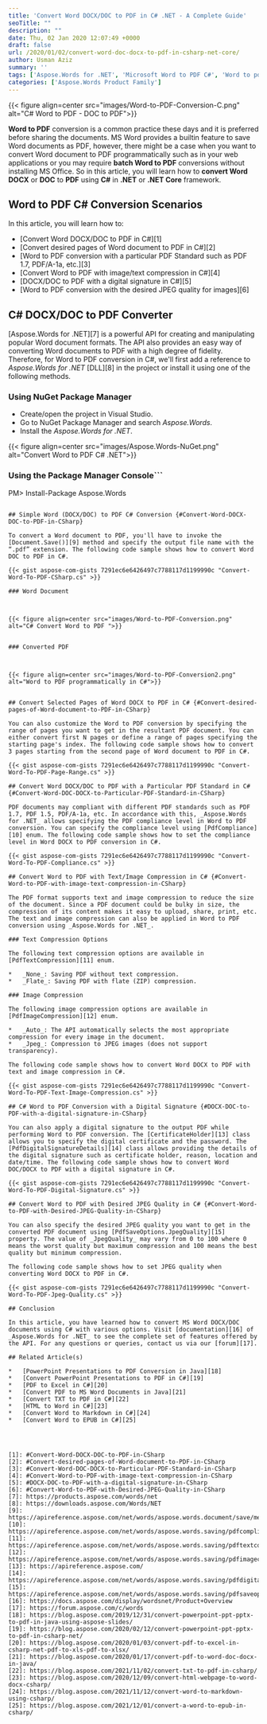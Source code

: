 ```yaml
---
title: 'Convert Word DOCX/DOC to PDF in C# .NET - A Complete Guide'
seoTitle: ""
description: ""
date: Thu, 02 Jan 2020 12:07:49 +0000
draft: false
url: /2020/01/02/convert-word-doc-docx-to-pdf-in-csharp-net-core/
author: Usman Aziz
summary: ''
tags: ['Aspose.Words for .NET', 'Microsoft Word to PDF C#', 'Word to pdf conversion C#', 'convert word to pdf in c#', 'doc to pdf', 'doc to pdf c#', 'docx to pdf', 'docx to pdf c#', 'word to pdf', 'word to pdf .net core', 'word to pdf c#', 'word to pdf in .NET', 'word to pdf programmatically']
categories: ['Aspose.Words Product Family']
---
```




{{< figure align=center src="images/Word-to-PDF-Conversion-C.png" alt="C# Word to PDF - DOC to PDF">}}


**Word to PDF** conversion is a common practice these days and it is preferred before sharing the documents. MS Word provides a builtin feature to save Word documents as PDF, however, there might be a case when you want to convert Word document to PDF programmatically such as in your web applications or you may require **batch Word to PDF** conversions without installing MS Office. So in this article, you will learn how to **convert Word DOCX** or **DOC** to **PDF** using **C#** in **.NET** or **.NET Core** framework.

## Word to PDF C# Conversion Scenarios

In this article, you will learn how to:

*   [Convert Word DOCX/DOC to PDF in C#][1]
*   [Convert desired pages of Word document to PDF in C#][2]
*   [Word to PDF conversion with a particular PDF Standard such as PDF 1.7, PDF/A-1a, etc.][3]
*   [Convert Word to PDF with image/text compression in C#][4]
*   [DOCX/DOC to PDF with a digital signature in C#][5]
*   [Word to PDF conversion with the desired JPEG quality for images][6]

## C# DOCX/DOC to PDF Converter

[Aspose.Words for .NET][7] is a powerful API for creating and manipulating popular Word document formats. The API also provides an easy way of converting Word documents to PDF with a high degree of fidelity. Therefore, for Word to PDF conversion in C#, we'll first add a reference to _Aspose.Words for .NET_ [DLL][8] in the project or install it using one of the following methods.

### Using NuGet Package Manager

*   Create/open the project in Visual Studio.
*   Go to NuGet Package Manager and search _Aspose.Words_.
*   Install the _Aspose.Words for .NET_.



{{< figure align=center src="images/Aspose.Words-NuGet.png" alt="Convert Word to PDF C# .NET">}}


### Using the Package Manager Console```
PM> Install-Package Aspose.Words
```

## Simple Word (DOCX/DOC) to PDF C# Conversion {#Convert-Word-DOCX-DOC-to-PDF-in-CSharp}

To convert a Word document to PDF, you'll have to invoke the [Document.Save()][9] method and specify the output file name with the “.pdf” extension. The following code sample shows how to convert Word DOC to PDF in C#.

{{< gist aspose-com-gists 7291ec6e6426497c7788117d1199990c "Convert-Word-To-PDF-CSharp.cs" >}}

### Word Document



{{< figure align=center src="images/Word-to-PDF-Conversion.png" alt="C# Convert Word to PDF ">}}


### Converted PDF



{{< figure align=center src="images/Word-to-PDF-Conversion2.png" alt="Word to PDF programmatically in C#">}}


## Convert Selected Pages of Word DOCX to PDF in C# {#Convert-desired-pages-of-Word-document-to-PDF-in-CSharp}

You can also customize the Word to PDF conversion by specifying the range of pages you want to get in the resultant PDF document. You can either convert first N pages or define a range of pages specifying the starting page's index. The following code sample shows how to convert 3 pages starting from the second page of Word document to PDF in C#.

{{< gist aspose-com-gists 7291ec6e6426497c7788117d1199990c "Convert-Word-To-PDF-Page-Range.cs" >}}

## Convert Word DOCX/DOC to PDF with a Particular PDF Standard in C# {#Convert-Word-DOC-DOCX-to-Particular-PDF-Standard-in-CSharp}

PDF documents may compliant with different PDF standards such as PDF 1.7, PDF 1.5, PDF/A-1a, etc. In accordance with this, _Aspose.Words for .NET_ allows specifying the PDF compliance level in Word to PDF conversion. You can specify the compliance level using [PdfCompliance][10] enum. The following code sample shows how to set the compliance level in Word DOCX to PDF conversion in C#.

{{< gist aspose-com-gists 7291ec6e6426497c7788117d1199990c "Convert-Word-To-PDF-Compliance.cs" >}}

## Convert Word to PDF with Text/Image Compression in C# {#Convert-Word-to-PDF-with-image-text-compression-in-CSharp}

The PDF format supports text and image compression to reduce the size of the document. Since a PDF document could be bulky in size, the compression of its content makes it easy to upload, share, print, etc. The text and image compression can also be applied in Word to PDF conversion using _Aspose.Words for .NET_.

### Text Compression Options

The following text compression options are available in [PdfTextCompression][11] enum.

*   _None_: Saving PDF without text compression.
*   _Flate_: Saving PDF with flate (ZIP) compression.

### Image Compression

The following image compression options are available in [PdfImageCompression][12] enum.

*   _Auto_: The API automatically selects the most appropriate compression for every image in the document.
*   _Jpeg_: Compression to JPEG images (does not support transparency).

The following code sample shows how to convert Word DOCX to PDF with text and image compression in C#.

{{< gist aspose-com-gists 7291ec6e6426497c7788117d1199990c "Convert-Word-To-PDF-Text-Image-Compression.cs" >}}

## C# Word to PDF Conversion with a Digital Signature {#DOCX-DOC-to-PDF-with-a-digital-signature-in-CSharp}

You can also apply a digital signature to the output PDF while performing Word to PDF conversion. The [CertificateHolder][13] class allows you to specify the digital certificate and the password. The [PdfDigitalSignatureDetails][14] class allows providing the details of the digital signature such as certificate holder, reason, location and date/time. The following code sample shows how to convert Word DOC/DOCX to PDF with a digital signature in C#.

{{< gist aspose-com-gists 7291ec6e6426497c7788117d1199990c "Convert-Word-To-PDF-Digital-Signature.cs" >}}

## Convert Word to PDF with Desired JPEG Quality in C# {#Convert-Word-to-PDF-with-Desired-JPEG-Quality-in-CSharp}

You can also specify the desired JPEG quality you want to get in the converted PDF document using [PdfSaveOptions.JpegQuality][15] property. The value of _JpegQuality_ may vary from 0 to 100 where 0 means the worst quality but maximum compression and 100 means the best quality but minimum compression.

The following code sample shows how to set JPEG quality when converting Word DOCX to PDF in C#.

{{< gist aspose-com-gists 7291ec6e6426497c7788117d1199990c "Convert-Word-To-PDF-Jpeg-Quality.cs" >}}

## Conclusion

In this article, you have learned how to convert MS Word DOCX/DOC documents using C# with various options. Visit [documentation][16] of _Aspose.Words for .NET_ to see the complete set of features offered by the API. For any questions or queries, contact us via our [forum][17].

## Related Article(s)

*   [PowerPoint Presentations to PDF Conversion in Java][18]
*   [Convert PowerPoint Presentations to PDF in C#][19]
*   [PDF to Excel in C#][20]
*   [Convert PDF to MS Word Documents in Java][21]
*   [Convert TXT to PDF in C#][22]
*   [HTML to Word in C#][23]
*   [Convert Word to Markdown in C#][24]
*   [Convert Word to EPUB in C#][25]




[1]: #Convert-Word-DOCX-DOC-to-PDF-in-CSharp
[2]: #Convert-desired-pages-of-Word-document-to-PDF-in-CSharp
[3]: #Convert-Word-DOC-DOCX-to-Particular-PDF-Standard-in-CSharp
[4]: #Convert-Word-to-PDF-with-image-text-compression-in-CSharp
[5]: #DOCX-DOC-to-PDF-with-a-digital-signature-in-CSharp
[6]: #Convert-Word-to-PDF-with-Desired-JPEG-Quality-in-CSharp
[7]: https://products.aspose.com/words/net
[8]: https://downloads.aspose.com/Words/NET
[9]: https://apireference.aspose.com/net/words/aspose.words.document/save/methods/2
[10]: https://apireference.aspose.com/net/words/aspose.words.saving/pdfcompliance
[11]: https://apireference.aspose.com/net/words/aspose.words.saving/pdftextcompression
[12]: https://apireference.aspose.com/net/words/aspose.words.saving/pdfimagecompression
[13]: https://apireference.aspose.com/
[14]: https://apireference.aspose.com/net/words/aspose.words.saving/pdfdigitalsignaturedetails/
[15]: https://apireference.aspose.com/net/words/aspose.words.saving/pdfsaveoptions/properties/jpegquality
[16]: https://docs.aspose.com/display/wordsnet/Product+Overview
[17]: https://forum.aspose.com/c/words
[18]: https://blog.aspose.com/2019/12/31/convert-powerpoint-ppt-pptx-to-pdf-in-java-using-aspose-slides/
[19]: https://blog.aspose.com/2020/02/12/convert-powerpoint-ppt-pptx-to-pdf-in-csharp-net/
[20]: https://blog.aspose.com/2020/01/03/convert-pdf-to-excel-in-csharp-net-pdf-to-xls-pdf-to-xlsx/
[21]: https://blog.aspose.com/2020/01/17/convert-pdf-to-word-doc-docx-in-java/
[22]: https://blog.aspose.com/2021/11/02/convert-txt-to-pdf-in-csharp/
[23]: https://blog.aspose.com/2020/12/09/convert-html-webpage-to-word-docx-csharp/
[24]: https://blog.aspose.com/2021/11/12/convert-word-to-markdown-using-csharp/
[25]: https://blog.aspose.com/2021/12/01/convert-a-word-to-epub-in-csharp/





